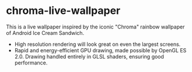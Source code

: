 # chroma-live-wallpaper
This is a live wallpaper inspired by the iconic "Chroma" rainbow wallpaper of Android Ice Cream Sandwich.
- High resolution rendering will look great on even the largest screens.
- Rapid and energy-efficient GPU drawing, made possible by OpenGL ES 2.0. Drawing handled entirely in GLSL shaders, ensuring good performance.
